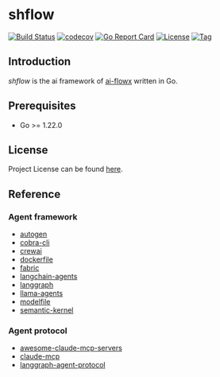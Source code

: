 # shflow

[![Build Status](https://github.com/ai-flowx/shflow/workflows/ci/badge.svg?branch=main&event=push)](https://github.com/ai-flowx/shflow/actions?query=workflow%3Aci)
[![codecov](https://codecov.io/gh/ai-flowx/shflow/branch/main/graph/badge.svg?token=El8oiyaIsD)](https://codecov.io/gh/ai-flowx/shflow)
[![Go Report Card](https://goreportcard.com/badge/github.com/ai-flowx/shflow)](https://goreportcard.com/report/github.com/ai-flowx/shflow)
[![License](https://img.shields.io/github/license/ai-flowx/shflow.svg)](https://github.com/ai-flowx/shflow/blob/main/LICENSE)
[![Tag](https://img.shields.io/github/tag/ai-flowx/shflow.svg)](https://github.com/ai-flowx/shflow/tags)

## Introduction

*shflow* is the ai framework of [ai-flowx](https://github.com/ai-flowx) written in Go.

## Prerequisites

- Go >= 1.22.0

## License

Project License can be found [here](LICENSE).

## Reference

### Agent framework

- [autogen](https://github.com/microsoft/autogen)
- [cobra-cli](https://github.com/spf13/cobra-cli)
- [crewai](https://github.com/crewAIInc/crewAI)
- [dockerfile](https://docs.docker.com/reference/dockerfile/)
- [fabric](https://github.com/danielmiessler/fabric)
- [langchain-agents](https://www.langchain.com/agents)
- [langgraph](https://langchain-ai.github.io/langgraph/)
- [llama-agents](https://github.com/run-llama/llama-agents)
- [modelfile](https://github.com/ollama/ollama/blob/main/docs/modelfile.md)
- [semantic-kernel](https://github.com/microsoft/semantic-kernel)

### Agent protocol

- [awesome-claude-mcp-servers](https://github.com/win4r/Awesome-Claude-MCP-Servers)
- [claude-mcp](https://ai-claude.net/mcp/)
- [langgraph-agent-protocol](https://github.com/langchain-ai/agent-protocol)

